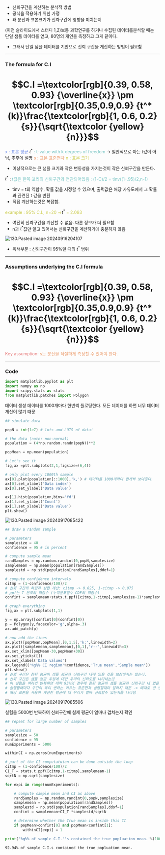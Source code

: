 
- 신뢰구간을 계산하는 분석적 방법
- 공식을 적용하기 위한 가정
- 왜 분산과 표본크기가 신롸구간에 영향을 미치는지

(이전 슬라이드에서 스터디 1,2)보통 과학연구를 하거나 수집된 데이터를분석할 때는  
단일 샘플 데이터를 얻고, 80명의 개인을 측정하고 그게 끝이다.
- 그래서 단일 샘플 데이터를 기반으로 신뢰 구간을 계산하는 방법이 필요함

---
### The formula for C.I
# $$C.I =\textcolor[rgb]{0.39, 0.58, 0.93} {\overline{x}} \pm \textcolor[rgb]{0.35,0.9,0.9} {t^*(k)}\frac{\textcolor[rgb]{1, 0.6, 0.2}{s}}{\sqrt{\textcolor {yellow}{n}}}$$
<span style="color:rgb(118, 147, 234)">x : 표본 평균</span>
$t^*$ <span style="color:rgb(116, 195, 194)">: t-value with k degrees of freedom</span> -> 일반적으로 아는 t값이 아님, 추후에 설명
<span style="color:rgb(236, 158, 111)">s : 표본 표준편차</span>
<span style="color:rgb(205, 205, 81)">n : 표본 크기</span> 

- 이상적으로는 큰 샘플 크기와 작은 변동성을 가지는것이 작은 신뢰구간을 만든다.

$t^*$ : <span style="color:rgb(116, 195, 194)">t값은 한쪽 꼬리의 신뢰구간과 연관되어있음 : (1-C)/2 = tinv((1-.95)/2,n-1)</span> 
- tinv = t의 역함수, 확률 값을 지정할 수 있으며, 출력값은 해당 자유도에서 그 확률과 관련된 t 값을 반환
- 직접 계산하는것은 복잡함. 

<span style="color:rgb(205, 205, 81)">example : 95% C.I., n=20 ⇒</span>$t^*$<span style="color:rgb(205, 205, 81)"> = 2.093</span> 
- 여전히 신뢰구간을 계산할 수 없음. 다른 정보가 더 필요함
- n과 $t^*$값만 알고 있어서는 신뢰구간을 계산하기에 충분하지 않음

![130.Pasted image 20240916204107](../pic/11.Confidence%20intervals%20on%20parameters/130.Pasted%20image%2020240916204107.png)
- 옥색부분 : 신뢰구간이 95%일 때의 $t^*$ 범위
---
### Assumptions underlying the C.I formula

# $$C.I =\textcolor[rgb]{0.39, 0.58, 0.93} {\overline{x}} \pm \textcolor[rgb]{0.35,0.9,0.9} {t^*(k)}\frac{\textcolor[rgb]{1, 0.6, 0.2}{s}}{\sqrt{\textcolor {yellow}{n}}}$$
<span style="color:rgb(230, 122, 122)">Key assumption:</span> 
<span style="color:rgb(236, 158, 111)">s는 분산을 적절하게 측정할 수 있어야 한다.</span>

---
### Code

``` python
import matplotlib.pyplot as plt
import numpy as np
import scipy.stats as stats
from matplotlib.patches import Polygon
```

데이터 생성
데이터를 1000개마다 한번씩 플로팅한다. 모든 데이터를 하면 너무 데이터계산이 많기 때문
```python
## simulate data

popN = int(1e7) # lots and LOTS of data!

# the data (note: non-normal)
population = (4*np.random.randn(popN))**2

popMean = np.mean(population)

# Let's see it
fig,ax =plt.subplots(2,1,figsize=(6,4))

# only plot every 1000th sample
ax[0].plot(population[::1000],'k,') # 데이터를 1000개마다 한개씩 보여준다.
ax[0].set_xlabel('Data index')
ax[0].set_ylabel('Data value')

ax[1].hist(population,bins='fd')
ax[1].set_ylabel('Count')
ax[1].set_xlabel('Data value')
plt.show()
```
![130.Pasted image 20240917085422](../pic/11.Confidence%20intervals%20on%20parameters/130.Pasted%20image%2020240917085422.png)

```python
## draw a random sample

# parameters
samplesize = 40
confidence = 95 # in percent

# compute sample mean
randSamples = np.random.randint(0,popN,samplesize)
samplemean = np.mean(population[randSamples])
samplestd = np.std(population[randSamples],ddof=1)

# compute confidence intervals
citmp = (1-confidence/100)/2
# 신뢰 구간의 하한과 상한 계산: citmp -> 0.025, 1-citmp -> 0.975
# ppf는 T 분포의 역함수 (누적분포함수 CDF의 역함수)
confint = samplemean+stats.t.ppf([citmp,1-citmp],samplesize-1)*samplestd/np.sqrt(samplesize)

# graph everything 
fig,ax = plt.subplots(1,1)

y = np.array([confint[0](confint[0))
p = Polygon(y,facecolor='g',alpha=.3)
ax.add_patch(p)

# now add the lines
ax.plot([popMean,popMean],[0,1.5],'k:',linewidth=2)
ax.plot([samplemean,samplemean],[0,1],'r--',linewidth=3)
ax.set_xlim([popMean-30,popMean+30])
ax.set_yticks([])
ax.set_xlabel('Data values')
ax.legend(('%g%% CI region'%confidence,'True mean','Sample mean'))
plt.show()
# 신뢰 구간은 참된 평균이 샘플 평균과 신뢰구간 내에 있을 것을 보장하지는 않는다.
# 신뢰 구간은 샘플 평균 추정에 대한 우리의 신뢰도를 나타내는것
# 이 실험을 여러번 반복하면 대략 95%의 경우에 참된 평균이 샘플 평균과 신뢰구간 내 있을 거라는 의미
# 실행할때마다 구간의 폭이 변하는 이유는 표준편차 실행할떄마 달라지 때문 -> 때때로 큰 변동성, 때때로 작은 변동성
# 해당 표본을 사용하 계산한 평균에 대 우리가 얼마 신뢰할수 있는지를 나타냄
```
![130.Pasted image 20240917085506](../pic/11.Confidence%20intervals%20on%20parameters/130.Pasted%20image%2020240917085506.png)

실험을 5000번 반복하여 신뢰구간에 실제 평균이 얼마나 겹치는지 확인
```python
## repeat for large number of samples

# parameters
samplesize = 50
confidence = 95
numExperiments = 5000

withinCI = np.zeros(numExperiments)

# part of the CI computatuion can be done outside the loop
citmp = (1-confidence/100)/2
CI_T = stats.t.ppf([citmp,1-citmp],samplemean-1)
sqrtN = np.sqrt(samplesize)

for expi in range(numExperiments):

    # compute sample mean and CI as above 
    randSamples = np.random.randint(0,popN,samplesize)
    samplemean = np.mean(population[randSamples])
    samplestd = np.std(population[randSamples],ddof=1)
    confint = samplemean+CI_T *samplestd/sqrtN

    # determine whether the True mean is inside this CI
    if popMean>confint[0] and popMean<confint[1]:
        withinCI[expi] = 1

print('%g%% of sample C.I.''s contained the true popluation mean.'%(100*np.mean(withinCI)))
```
```
92.94% of sample C.I.s contained the true popluation mean.
```